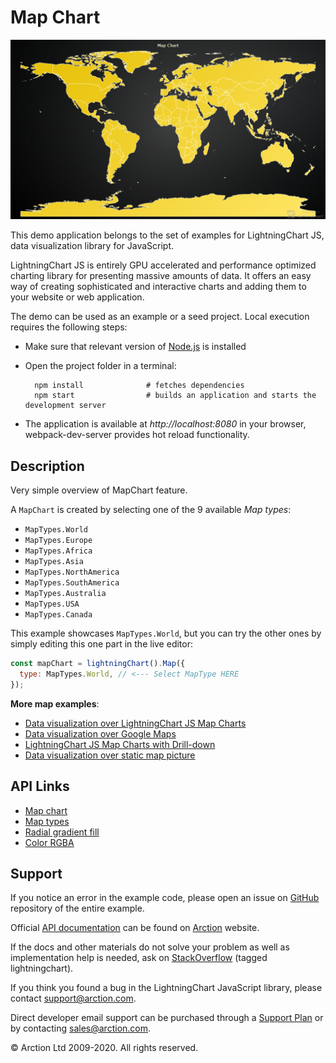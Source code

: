 # Map Chart

![Map Chart](mapChart.png)

This demo application belongs to the set of examples for LightningChart JS, data visualization library for JavaScript.

LightningChart JS is entirely GPU accelerated and performance optimized charting library for presenting massive amounts of data. It offers an easy way of creating sophisticated and interactive charts and adding them to your website or web application.

The demo can be used as an example or a seed project. Local execution requires the following steps:

- Make sure that relevant version of [Node.js](https://nodejs.org/en/download/) is installed
- Open the project folder in a terminal:

        npm install              # fetches dependencies
        npm start                # builds an application and starts the development server

- The application is available at *http://localhost:8080* in your browser, webpack-dev-server provides hot reload functionality.


## Description

Very simple overview of MapChart feature.

A `MapChart` is created by selecting one of the 9 available _Map types_:

- `MapTypes.World`
- `MapTypes.Europe`
- `MapTypes.Africa`
- `MapTypes.Asia`
- `MapTypes.NorthAmerica`
- `MapTypes.SouthAmerica`
- `MapTypes.Australia`
- `MapTypes.USA`
- `MapTypes.Canada`

This example showcases `MapTypes.World`, but you can try the other ones by simply editing this one part in the live editor:

```js
const mapChart = lightningChart().Map({
  type: MapTypes.World, // <--- Select MapType HERE
});
```

**More map examples**:

- [Data visualization over LightningChart JS Map Charts](https://www.arction.com/lightningchart-js-interactive-examples/examples/lcjs-example-1103-mapChartVizXY.html)
- [Data visualization over Google Maps](https://blog.arction.com/easy-geospatial-data-visualization-with-lightningchart-js-and-google)
- [LightningChart JS Map Charts with Drill-down](https://www.arction.com/lightningchart-js-interactive-examples/examples/lcjs-example-1111-covidDrillDownDashboard.html)
- [Data visualization over static map picture](https://www.arction.com/lightningchart-js-interactive-examples/examples/lcjs-example-1110-geoChartUsaTemperature.html)


## API Links

* [Map chart]
* [Map types]
* [Radial gradient fill]
* [Color RGBA]


## Support

If you notice an error in the example code, please open an issue on [GitHub][0] repository of the entire example.

Official [API documentation][1] can be found on [Arction][2] website.

If the docs and other materials do not solve your problem as well as implementation help is needed, ask on [StackOverflow][3] (tagged lightningchart).

If you think you found a bug in the LightningChart JavaScript library, please contact support@arction.com.

Direct developer email support can be purchased through a [Support Plan][4] or by contacting sales@arction.com.

[0]: https://github.com/Arction/
[1]: https://www.arction.com/lightningchart-js-api-documentation/
[2]: https://www.arction.com
[3]: https://stackoverflow.com/questions/tagged/lightningchart
[4]: https://www.arction.com/support-services/

© Arction Ltd 2009-2020. All rights reserved.


[Map chart]: https://www.arction.com/lightningchart-js-api-documentation/v3.4.0/classes/mapchart.html
[Map types]: https://www.arction.com/lightningchart-js-api-documentation/v3.4.0/globals.html#maptypes
[Radial gradient fill]: https://www.arction.com/lightningchart-js-api-documentation/v3.4.0/classes/radialgradientfill.html
[Color RGBA]: https://www.arction.com/lightningchart-js-api-documentation/v3.4.0/globals.html#colorrgba

